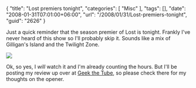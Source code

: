 {
	"title": "Lost premiers tonight",
	"categories": [
		"Misc"
	],
	"tags": [],
	"date": "2008-01-31T07:01:00+06:00",
	"url": "/2008/01/31/Lost-premiers-tonight",
	"guid": "2626"
}

Just a quick reminder that the season premier of Lost is tonight. Frankly I've never heard of this show so I'll probably skip it. Sounds like a mix of Gilligan's Island and the Twilight Zone. 

<img src="http://static.raymondcamden.com/images//gil_island.jpg">

Ok, so yes, I <i>will</i> watch it and I'm already counting the hours. But I'll be posting my review up over at <a href="http://www.geekthetube.com">Geek the Tube</a>, so please check there for my thoughts on the opener.